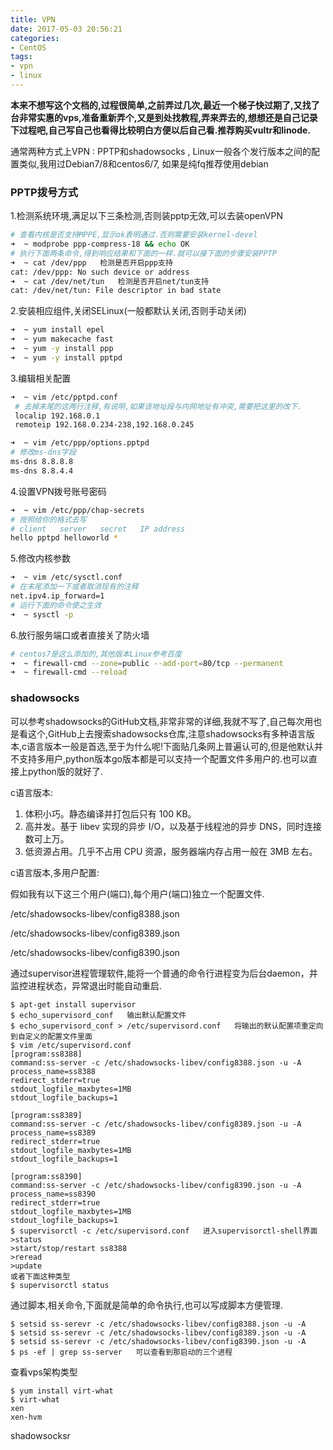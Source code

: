 ```yaml
---
title: VPN
date: 2017-05-03 20:56:21
categories:
- CentOS
tags:
- vpn
- linux
---
```


<!-- more -->

**本来不想写这个文档的,过程很简单,之前弄过几次,最近一个梯子快过期了,又找了台非常实惠的vps,准备重新弄个,又是到处找教程,弄来弄去的,想想还是自己记录下过程吧,自己写自己也看得比较明白方便以后自己看.推荐购买vultr和linode.**

通常两种方式上VPN : PPTP和shadowsocks , Linux一般各个发行版本之间的配置类似,我用过Debian7/8和centos6/7, 如果是纯fq推荐使用debian

### PPTP拨号方式

1.检测系统环境,满足以下三条检测,否则装pptp无效,可以去装openVPN

```bash
# 查看内核是否支持MPPE,显示ok表明通过.否则需要安装kernel-devel
➜  ~ modprobe ppp-compress-18 && echo OK
# 执行下面两条命令,得到响应结果和下面的一样.就可以接下面的步骤安装PPTP
➜  ~ cat /dev/ppp   检测是否开启ppp支持
cat: /dev/ppp: No such device or address
➜  ~ cat /dev/net/tun   检测是否开启net/tun支持
cat: /dev/net/tun: File descriptor in bad state
```

2.安装相应组件,关闭SELinux(一般都默认关闭,否则手动关闭)

```bash
➜  ~ yum install epel
➜  ~ yum makecache fast
➜  ~ yum -y install ppp
➜  ~ yum -y install pptpd
```

3.编辑相关配置

```bash
➜  ~ vim /etc/pptpd.conf
 # 去掉末尾的这两行注释,有说明,如果该地址段与内网地址有冲突,需要把这里的改下.
 localip 192.168.0.1
 remoteip 192.168.0.234-238,192.168.0.245
```

```bash
➜  ~ vim /etc/ppp/options.pptpd
# 修改ms-dns字段
ms-dns 8.8.8.8
ms-dns 8.8.4.4
```

4.设置VPN拨号账号密码

```bash
➜  ~ vim /etc/ppp/chap-secrets
# 按照给你的格式去写
# client   server   secret   IP address
hello pptpd helloworld *
```

5.修改内核参数

```bash
➜  ~ vim /etc/sysctl.conf
# 在末尾添加一下或者取消现有的注释
net.ipv4.ip_forward=1
# 运行下面的命令使之生效
➜  ~ sysctl -p
```

6.放行服务端口或者直接关了防火墙

```bash
# centos7是这么添加的,其他版本Linux参考百度
➜  ~ firewall-cmd --zone=public --add-port=80/tcp --permanent
➜  ~ firewall-cmd --reload
```

### shadowsocks

可以参考shadowsocks的GitHub文档,非常非常的详细,我就不写了,自己每次用也是看这个,GitHub上去搜索shadowsocks仓库,注意shadowsocks有多种语言版本,c语言版本一般是首选,至于为什么呢!下面贴几条网上普遍认可的,但是他默认并不支持多用户,python版本go版本都是可以支持一个配置文件多用户的.也可以直接上python版的就好了.

c语言版本:

1. 体积小巧。静态编译并打包后只有 100 KB。
2. 高并发。基于 libev 实现的异步 I/O，以及基于线程池的异步 DNS，同时连接数可上万。
3. 低资源占用。几乎不占用 CPU 资源，服务器端内存占用一般在 3MB 左右。

c语言版本,多用户配置:

假如我有以下这三个用户(端口),每个用户(端口)独立一个配置文件.

/etc/shadowsocks-libev/config8388.json

/etc/shadowsocks-libev/config8389.json

/etc/shadowsocks-libev/config8390.json

通过supervisor进程管理软件,能将一个普通的命令行进程变为后台daemon，并监控进程状态，异常退出时能自动重启.

```shell
$ apt-get install supervisor
$ echo_supervisord_conf   输出默认配置文件
$ echo_supervisord_conf > /etc/supervisord.conf   将输出的默认配置项重定向到自定义的配置文件里面
$ vim /etc/supervisord.conf
[program:ss8388]
command:ss-server -c /etc/shadowsocks-libev/config8388.json -u -A
process_name=ss8388
redirect_stderr=true
stdout_logfile_maxbytes=1MB
stdout_logfile_backups=1

[program:ss8389]
command:ss-server -c /etc/shadowsocks-libev/config8389.json -u -A
process_name=ss8389
redirect_stderr=true
stdout_logfile_maxbytes=1MB
stdout_logfile_backups=1

[program:ss8390]
command:ss-server -c /etc/shadowsocks-libev/config8390.json -u -A
process_name=ss8390
redirect_stderr=true
stdout_logfile_maxbytes=1MB
stdout_logfile_backups=1
$ supervisorctl -c /etc/supervisord.conf   进入supervisorctl-shell界面
>status
>start/stop/restart ss8388
>reread
>update
或者下面这种类型
$ supervisorctl status
```

通过脚本,相关命令,下面就是简单的命令执行,也可以写成脚本方便管理.

```shell
$ setsid ss-serevr -c /etc/shadowsocks-libev/config8388.json -u -A
$ setsid ss-serevr -c /etc/shadowsocks-libev/config8389.json -u -A
$ setsid ss-serevr -c /etc/shadowsocks-libev/config8390.json -u -A
$ ps -ef | grep ss-server   可以查看到那启动的三个进程
```

查看vps架构类型

```shell
$ yum install virt-what
$ virt-what
xen
xen-hvm
```

shadowsocksr